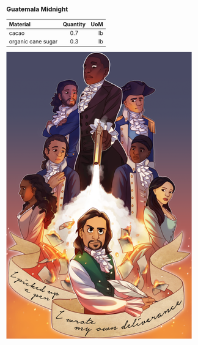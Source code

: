 ### Guatemala Midnight

| Material | Quantity | UoM |
| :---         |     :---:      |          ---: |
| cacao   | 0.7    | lb    |
| organic cane sugar     | 0.3      | lb      |

![](images/Hamilton.png)
